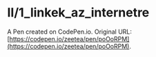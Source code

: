 # II/1_linkek_az_internetre

A Pen created on CodePen.io. Original URL: [https://codepen.io/zeetea/pen/poOoRPM](https://codepen.io/zeetea/pen/poOoRPM).


